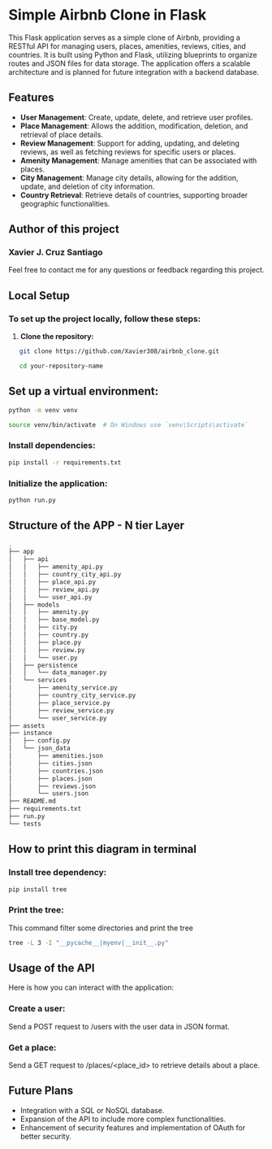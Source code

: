 # Simple Airbnb Clone in Flask

This Flask application serves as a simple clone of Airbnb, providing a RESTful API for managing users, places, amenities, reviews, cities, and countries. It is built using Python and Flask, utilizing blueprints to organize routes and JSON files for data storage. The application offers a scalable architecture and is planned for future integration with a backend database.

## Features

- **User Management**: Create, update, delete, and retrieve user profiles.
- **Place Management**: Allows the addition, modification, deletion, and retrieval of place details.
- **Review Management**: Support for adding, updating, and deleting reviews, as well as fetching reviews for specific users or places.
- **Amenity Management**: Manage amenities that can be associated with places.
- **City Management**: Manage city details, allowing for the addition, update, and deletion of city information.
- **Country Retrieval**: Retrieve details of countries, supporting broader geographic functionalities.


## Author of this project
### **Xavier J. Cruz Santiago**

Feel free to contact me for any questions or feedback regarding this project.

## Local Setup

### To set up the project locally, follow these steps:

1. **Clone the repository:**
```bash
   git clone https://github.com/Xavier308/airbnb_clone.git
```
```bash
   cd your-repository-name
```
## Set up a virtual environment:


```bash
python -m venv venv

source venv/bin/activate  # On Windows use `venv\Scripts\activate`
```
### Install dependencies:

```bash
pip install -r requirements.txt
```
### Initialize the application:

```bash
python run.py
```

## Structure of the APP - N tier Layer

```bash
.
├── app
│   ├── api
│   │   ├── amenity_api.py
│   │   ├── country_city_api.py
│   │   ├── place_api.py
│   │   ├── review_api.py
│   │   └── user_api.py
│   ├── models
│   │   ├── amenity.py
│   │   ├── base_model.py
│   │   ├── city.py
│   │   ├── country.py
│   │   ├── place.py
│   │   ├── review.py
│   │   └── user.py
│   ├── persistence
│   │   └── data_manager.py
│   └── services
│       ├── amenity_service.py
│       ├── country_city_service.py
│       ├── place_service.py
│       ├── review_service.py
│       └── user_service.py
├── assets
├── instance
│   ├── config.py
│   └── json_data
│       ├── amenities.json
│       ├── cities.json
│       ├── countries.json
│       ├── places.json
│       ├── reviews.json
│       └── users.json
├── README.md
├── requirements.txt
├── run.py
└── tests
```
## How to print this diagram in terminal

### Install tree dependency:
```bash
pip install tree
```
### Print the tree:
This command filter some directories and print the tree
```bash
tree -L 3 -I "__pycache__|myenv|__init__.py"
```
## Usage of the API
Here is how you can interact with the application:

### Create a user:
Send a POST request to /users with the user data in JSON format.

### Get a place:
Send a GET request to /places/<place_id> to retrieve details about a place.


## Future Plans
- Integration with a SQL or NoSQL database.
- Expansion of the API to include more complex functionalities.
- Enhancement of security features and implementation of OAuth for better security.
